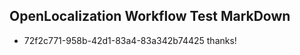 ## OpenLocalization Workflow Test MarkDown
* 72f2c771-958b-42d1-83a4-83a342b74425 thanks!

<!--HONumber=Aug16_HO3-->


